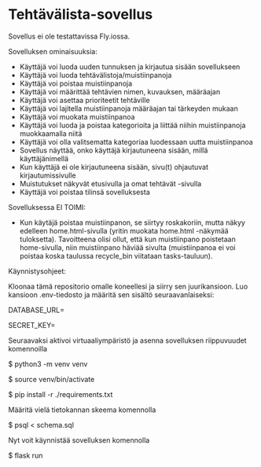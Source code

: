 # Tehtävälista-sovellus
Sovellus ei ole testattavissa Fly.iossa.

Sovelluksen ominaisuuksia:

- Käyttäjä voi luoda uuden tunnuksen ja kirjautua sisään sovellukseen
- Käyttäjä voi luoda tehtävälistoja/muistiinpanoja
- Käyttäjä voi poistaa muistiinpanoja
- Käyttäjä voi määrittää tehtävien nimen, kuvauksen, määräajan
- Käyttäjä voi asettaa prioriteetit tehtäville
- Käyttäjä voi lajitella muistiinpanoja määräajan tai tärkeyden mukaan
- Käyttäjä voi muokata muistiinpanoa
- Käyttäjä voi luoda ja poistaa kategorioita ja liittää niihin muistiinpanoja muokkaamalla niitä
- Käyttäjä voi olla valitsematta kategoriaa luodessaan uutta muistiinpanoa
- Sovellus näyttää, onko käyttäjä kirjautuneena sisään, millä käyttäjänimellä
- Kun käyttäjä ei ole kirjautuneena sisään, sivu(t) ohjautuvat kirjautumissivulle
- Muistutukset näkyvät etusivulla ja omat tehtävät -sivulla
- Käyttäjä voi poistaa tilinsä sovelluksesta

Sovelluksessa EI TOIMI:
- Kun käytäjä poistaa muistiinpanon, se siirtyy roskakoriin, mutta näkyy edelleen home.html-sivulla (yritin muokata home.html -näkymää tuloksetta).
Tavoitteena olisi ollut, että kun muistiinpano poistetaan home-sivulla, niin muistiinpano häviää sivulta (muistiinpanoa ei voi poistaa koska taulussa recycle_bin viitataan tasks-tauluun).




Käynnistysohjeet:

Kloonaa tämä repositorio omalle koneellesi ja siirry sen juurikansioon. Luo kansioon .env-tiedosto ja määritä sen sisältö seuraavanlaiseksi:

DATABASE_URL=<tietokannan-paikallinen-osoite>

SECRET_KEY=<salainen-avain>

Seuraavaksi aktivoi virtuaaliympäristö ja asenna sovelluksen riippuvuudet komennoilla

$ python3 -m venv venv

$ source venv/bin/activate

$ pip install -r ./requirements.txt


Määritä vielä tietokannan skeema komennolla

$ psql < schema.sql

Nyt voit käynnistää sovelluksen komennolla

$ flask run
